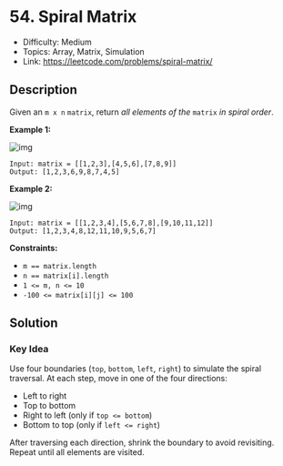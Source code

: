 # 54. Spiral Matrix

- Difficulty: Medium
- Topics: Array, Matrix, Simulation
- Link: https://leetcode.com/problems/spiral-matrix/

## Description

Given an `m x n` `matrix`, return _all elements of the_ `matrix` _in spiral order_.

**Example 1:**

![img](https://assets.leetcode.com/uploads/2020/11/13/spiral1.jpg)

```
Input: matrix = [[1,2,3],[4,5,6],[7,8,9]]
Output: [1,2,3,6,9,8,7,4,5]
```

**Example 2:**

![img](https://assets.leetcode.com/uploads/2020/11/13/spiral.jpg)

```
Input: matrix = [[1,2,3,4],[5,6,7,8],[9,10,11,12]]
Output: [1,2,3,4,8,12,11,10,9,5,6,7]
```

**Constraints:**

- `m == matrix.length`
- `n == matrix[i].length`
- `1 <= m, n <= 10`
- `-100 <= matrix[i][j] <= 100`

## Solution

### Key Idea

Use four boundaries (`top`, `bottom`, `left`, `right`) to simulate the spiral traversal. At each step, move in one of the four directions:

- Left to right
- Top to bottom
- Right to left (only if `top <= bottom`)
- Bottom to top (only if `left <= right`)

After traversing each direction, shrink the boundary to avoid revisiting. Repeat until all elements are visited.
